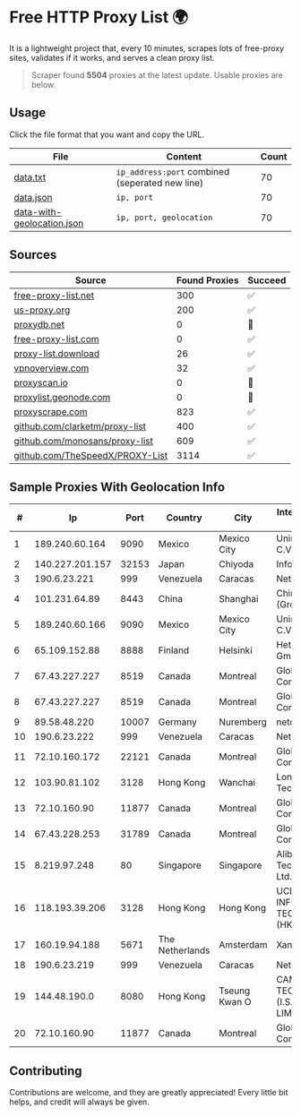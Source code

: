 
# Free HTTP Proxy List 🌍

It is a lightweight project that, every 10 minutes, scrapes lots of free-proxy sites, validates if it works, and serves a clean proxy list.


> Scraper found **5504** proxies at the latest update. Usable proxies are below.

## Usage

Click the file format that you want and copy the URL.


|File|Content|Count|
|----|-------|-----|
|[data.txt](https://raw.githubusercontent.com/themiralay/Proxy-List-World/master/data.txt)|`ip_address:port` combined (seperated new line)|70|
|[data.json](https://raw.githubusercontent.com/themiralay/Proxy-List-World/master/data.json)|`ip, port`|70|
|[data-with-geolocation.json](https://raw.githubusercontent.com/themiralay/Proxy-List-World/master/data-with-geolocation.json)|`ip, port, geolocation`|70|

## Sources

|Source|Found Proxies|Succeed|
|------|-------------|-------|
|[free-proxy-list.net](https://free-proxy-list.net)|300|✅|
|[us-proxy.org](https://www.us-proxy.org)|200|✅|
|[proxydb.net](http://proxydb.net)|0|🚫|
|[free-proxy-list.com](https://free-proxy-list.com/?page=&port=&type%5B%5D=http&type%5B%5D=https&up_time=0&search=Search)|0|✅|
|[proxy-list.download](https://www.proxy-list.download/HTTP)|26|✅|
|[vpnoverview.com](https://vpnoverview.com/privacy/anonymous-browsing/free-proxy-servers)|32|✅|
|[proxyscan.io](https://www.proxyscan.io)|0|🚫|
|[proxylist.geonode.com](https://proxylist.geonode.com/api/proxy-list?limit=300&page=1&sort_by=lastChecked&sort_type=desc&protocols=http,https)|0|🚫|
|[proxyscrape.com](https://api.proxyscrape.com/v2/?request=displayproxies&protocol=http&timeout=10000&country=all&ssl=all&anonymity=all)|823|✅|
|[github.com/clarketm/proxy-list](https://raw.githubusercontent.com/clarketm/proxy-list/master/proxy-list-raw.txt)|400|✅|
|[github.com/monosans/proxy-list](https://raw.githubusercontent.com/monosans/proxy-list/main/proxies/http.txt)|609|✅|
|[github.com/TheSpeedX/PROXY-List](https://raw.githubusercontent.com/TheSpeedX/PROXY-List/master/http.txt)|3114|✅|


## Sample Proxies With Geolocation Info

|#|Ip|Port|Country|City|Internet Service Provider|
|-|--|----|-------|----|-------------------------|
|1|189.240.60.164|9090|Mexico|Mexico City|Uninet S.A. de C.V.|
|2|140.227.201.157|32153|Japan|Chiyoda|InfoSphere|
|3|190.6.23.221|999|Venezuela|Caracas|Net Uno|
|4|101.231.64.89|8443|China|Shanghai|China Telecom (Group)|
|5|189.240.60.166|9090|Mexico|Mexico City|Uninet S.A. de C.V.|
|6|65.109.152.88|8888|Finland|Helsinki|Hetzner Online GmbH|
|7|67.43.227.227|8519|Canada|Montreal|GloboTech Communications|
|8|67.43.227.227|8519|Canada|Montreal|GloboTech Communications|
|9|89.58.48.220|10007|Germany|Nuremberg|netcup GmbH|
|10|190.6.23.222|999|Venezuela|Caracas|Net Uno|
|11|72.10.160.172|22121|Canada|Montreal|GloboTech Communications|
|12|103.90.81.102|3128|Hong Kong|Wanchai|Lonlife Technology Co.|
|13|72.10.160.90|11877|Canada|Montreal|GloboTech Communications|
|14|67.43.228.253|31789|Canada|Montreal|GloboTech Communications|
|15|8.219.97.248|80|Singapore|Singapore|Alibaba (US) Technology Co., Ltd.|
|16|118.193.39.206|3128|Hong Kong|Hong Kong|UCLOUD INFORMATION TECHNOLOGY (HK) LIMITED|
|17|160.19.94.188|5671|The Netherlands|Amsterdam|Xantho UAB|
|18|190.6.23.219|999|Venezuela|Caracas|Net Uno|
|19|144.48.190.0|8080|Hong Kong|Tseung Kwan O|CAMBO (HK) TECHNOLOGY (I.S.P) CO., LIMITED|
|20|72.10.160.90|11877|Canada|Montreal|GloboTech Communications|



## Contributing

Contributions are welcome, and they are greatly appreciated! Every
little bit helps, and credit will always be given.

